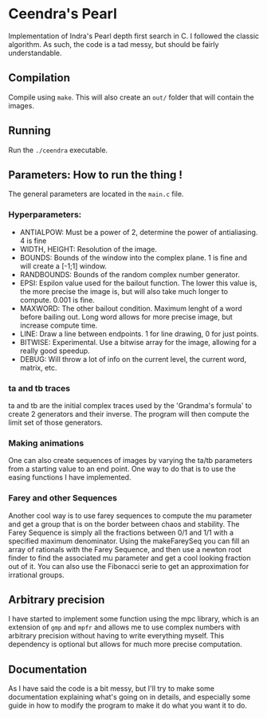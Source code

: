 # Ceendra's Pearl
Implementation of Indra's Pearl depth first search in C. I followed the classic algorithm. As such, the code is a tad messy, but should be fairly understandable. 

## Compilation

Compile using `make`. This will also create an `out/` folder that will contain the images.

## Running
Run the `./ceendra` executable. 

## Parameters: How to run the thing !
The general parameters are located in the `main.c` file. 

### Hyperparameters:
* ANTIALPOW: Must be a power of 2, determine the power of antialiasing. 4 is fine
* WIDTH, HEIGHT: Resolution of the image.
* BOUNDS: Bounds of the window into the complex plane. 1 is fine and will create a [-1;1] window.
* RANDBOUNDS: Bounds of the random complex number generator.
* EPSI: Espilon value used for the bailout function. The lower this value is, the more precise the image is, but will also take much longer to compute. 0.001 is fine.
* MAXWORD: The other bailout condition. Maximum lenght of a word before bailing out. Long word allows for more precise image, but increase compute time.
* LINE: Draw a line between endpoints. 1 for line drawing, 0 for just points.
* BITWISE: Experimental. Use a bitwise array for the image, allowing for a really good speedup.
* DEBUG: Will throw a lot of info on the current level, the current word, matrix, etc.


### ta and tb traces 
ta and tb are the initial complex traces used by the 'Grandma's formula' to create 2 generators and their inverse. The program will then compute the limit set of those generators. 

### Making animations  
One can also create sequences of images by varying the ta/tb parameters from a starting value to an end point. One way to do that is to use the easing functions I have implemented. 

### Farey and other Sequences
Another cool way is to use farey sequences to compute the mu parameter and get a group that is on the border between chaos and stability. The Farey Sequence is simply all the fractions between 0/1 and 1/1 with a specified maximum denominator. Using the makeFareySeq you can fill an array of rationals with the Farey Sequence, and then use a newton root finder to find the associated mu parameter and get a cool looking fraction out of it. You can also use the Fibonacci serie to get an approximation for irrational groups.

## Arbitrary precision 
I have started to implement some function using the mpc library, which is an extension of `gmp` and `mpfr` and allows me to use complex numbers with arbitrary precision without having to write everything myself. This dependency is optional but allows for much more precise computation.

## Documentation
As I have said the code is a bit messy, but I'll try to make some documentation explaining what's going on in details, and especially some guide in how to modify the program to make it do what you want it to do.

